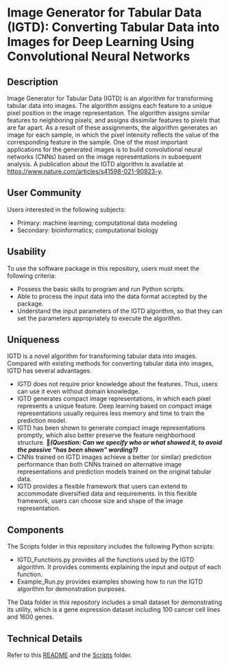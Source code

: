 # Image Generator for Tabular Data (IGTD): Converting Tabular Data into Images for Deep Learning Using Convolutional Neural Networks

## Description

Image Generator for Tabular Data (IGTD) is an algorithm for transforming tabular data into images. The algorithm assigns each feature to a unique pixel position in the image representation. The algorithm assigns similar features to neighboring pixels, and assigns dissimilar features to pixels that are far apart. As a result of these assignments, the algorithm generates an image for each sample, in which the pixel intensity reflects the value of the corresponding feature in the sample. One of the most important applications for the generated images is to build convolutional neural networks (CNNs) based on the image representations in subsequent analysis. A publication about the IGTD algorithm is available at https://www.nature.com/articles/s41598-021-90923-y.

## User Community
Users interested in the following subjects:
- Primary: machine learning; computational data modeling
- Secondary: bioinformatics; computational biology

## Usability

To use the software package in this repository,  users must meet the following criteria:
* Possess the basic skills to program and run Python scripts. 
* Able to process the input data into the data format accepted by the package. 
* Understand the input parameters of the IGTD algorithm, so that they can set the parameters appropriately to execute the algorithm.

## Uniqueness

IGTD is a novel algorithm for transforming tabular data into images. Compared with existing methods for converting tabular data into images, IGTD has several advantages. 
- IGTD does not require prior knowledge about the features. Thus, users can use it even without domain knowledge. 
- IGTD generates compact image representations, in which each pixel represents a unique feature. Deep learning based on compact image representations usually requires less memory and time to train the prediction model.
- IGTD has been shown to generate compact image representations promptly, which also better preserve the feature neighborhood structure. 
&#x1F534;_**(Question: Can we specify who or what showed it, to avoid the passive "has been shown" wording?)**_
- CNNs trained on IGTD images achieve a better (or similar) prediction performance than both CNNs trained on alternative image representations and prediction models trained on the original tabular data. 
- IGTD provides a flexible framework that users can extend to accommodate diversified data and requirements. In this flexible framework, users can choose size and shape of the image representation.  

## Components

The Scripts folder in this repository includes the following Python scripts: 
* IGTD_Functions.py provides all the functions used by the IGTD algorithm. It provides comments explaining the input and output of each function.
* Example_Run.py provides examples showing how to run the IGTD algorithm for demonstration purposes.

The Data folder in this repository includes a small dataset for demonstrating its utility, which is a gene expression dataset including 100 cancer cell lines and 1600 genes. 

## Technical Details

Refer to this [README](.README.md) and the [Scripts](./Scripts) folder.
